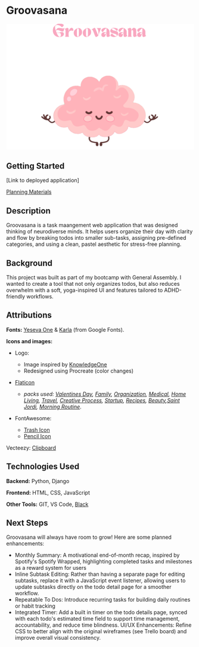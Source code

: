 # Groovasana
![Groovasana Logo](main_app/static/images/groovasana.png)

## **Getting Started** ##
[Link to deployed application]

[Planning Materials](https://trello.com/b/sRjEU0UR/unit-4-project)

## **Description** ##
Groovasana is a task maangement web application that was designed thinking of neurodiverse minds. It helps users organize their day with clarity and flow by breaking todos into smaller sub-tasks, assigning pre-defined categories, and using a clean, pastel aesthetic for stress-free planning.

## **Background** ##
This project was built as part of my bootcamp with General Assembly. I wanted to create a tool that not only organizes todos, but also reduces overwhelm with a soft, yoga-inspired UI and features tailored to ADHD-friendly workflows.

## Attributions ##
**Fonts:** [Yeseva One](https://fonts.google.com/specimen/Yeseva+One) & [Karla](https://fonts.google.com/specimen/Karla) (from Google Fonts).

**Icons and images:**

- Logo:
    - Image inspired by [KnowledgeOne](https://knowledgeone.ca/how-to-help-your-brain-unplug/)
    - Redesigned using Procreate (color changes)

- [Flaticon](https://www.flaticon.com/)
    - *packs used: [Valentines Day]("https://www.flaticon.com/free-icons/love-and-romance"),
    [Family](https://www.flaticon.com/free-icon/family_2880566), [Organization](https://www.flaticon.com/free-icon/high-five_3300308), [Medical](https://www.flaticon.com/free-icon/heart_5641359), [Home Living](https://www.flaticon.com/free-icon/home_2478295), [Travel](https://www.flaticon.com/free-icon/travel_6159218), [Creative Process](https://www.flaticon.com/free-icon/idea_2099499), [Startup](https://www.flaticon.com/free-icon/briefcase_2169727), [Recipes](https://www.flaticon.com/free-icon/frying-pan_12055282),  [Beauty](https://www.flaticon.com/free-icon/candle_1941263),[Saint Jordi](https://www.flaticon.com/free-icon/books_15564257), [Morning Routine](https://www.flaticon.com/free-icon/to-do-list_6683919)*.

- FontAwesome:
    - [Trash Icon](https://fontawesome.com/icons/trash?s=solid)
    - [Pencil Icon](https://fontawesome.com/icons/pencil?f=classic&s=solid)

Vecteezy: [Clipboard](https://www.google.com/url?sa=i&url=https%3A%2F%2Fwww.vecteezy.com%2Fvector-art%2F6795707-cute-funny-clip-board-character-vector-hand-drawn-cartoon-kawaii-character-illustration-icon-isolated-on-white-background-clip-board-character-concept&psig=AOvVaw3pRdf04hMa0D1b9lJ_tqqk&ust=1753748507806000&source=images&cd=vfe&opi=89978449&ved=0CBYQjRxqFwoTCPjyi7mk3o4DFQAAAAAdAAAAABAW)

## Technologies Used ##
**Backend:** Python, Django

**Frontend:** HTML, CSS, JavaScript

**Other Tools:** GIT, VS Code, [Black](https://github.com/psf/black)

## Next Steps ##
Groovasana will always have room to grow! Here are some planned enhancements:

- Monthly Summary: A motivational end-of-month recap, inspired by Spotify's Spotify Wrapped, highlighting completed tasks and milestones as a reward system for users
- Inline Subtask Editing: Rather than having a separate page for editing subtasks, replace it with a JavaScript event listener, allowing users to update subtasks directly on the todo detail page for a smoother workflow.
- Repeatable To Dos: Introduce recurring tasks for building daily routines or habit tracking
- Integrated Timer: Add a built in timer on the todo details page, synced with each todo's estimated time field to support time management, accountability, and reduce time blindness.
UI/UX Enhancements: Refine CSS to better align with the original wireframes (see Trello board) and improve overall visual consistency. 
